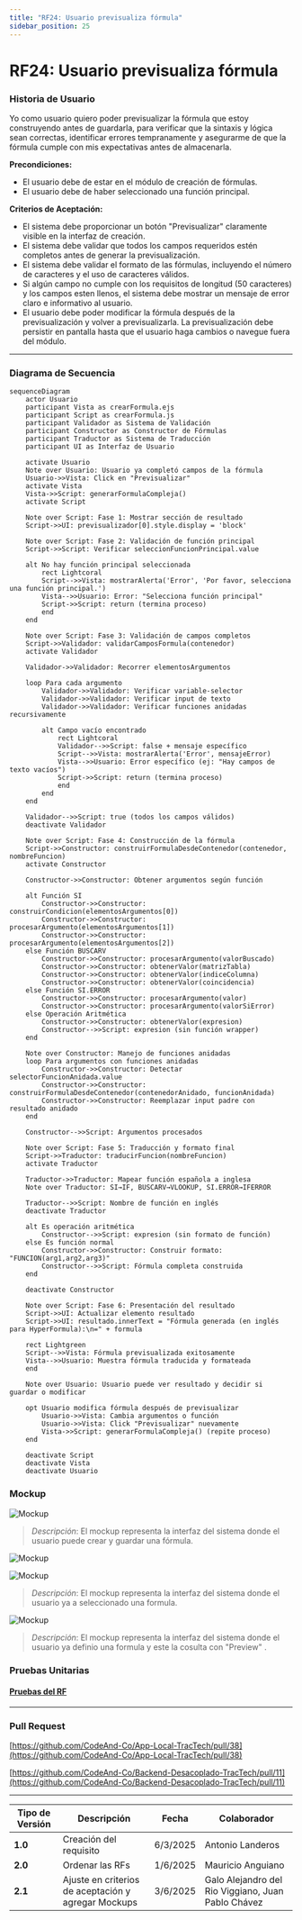 ```yaml
---
title: "RF24: Usuario previsualiza fórmula"  
sidebar_position: 25
---
```


# RF24: Usuario previsualiza fórmula

### Historia de Usuario

Yo como usuario quiero poder previsualizar la fórmula que estoy construyendo antes de guardarla, para verificar que la sintaxis y lógica sean correctas, identificar errores tempranamente y asegurarme de que la fórmula cumple con mis expectativas antes de almacenarla.

**Precondiciones:**
  - El usuario debe de estar en el módulo de creación de fórmulas.
  - El usuario debe de haber seleccionado una función principal.

**Criterios de Aceptación:**
  - El sistema debe proporcionar un botón "Previsualizar" claramente visible en la interfaz de creación.
  - El sistema debe validar que todos los campos requeridos estén completos antes de generar la previsualización.
  - El sistema debe validar el formato de las fórmulas, incluyendo el número de caracteres y el uso de caracteres válidos.
  - Si algún campo no cumple con los requisitos de longitud (50 caracteres) y los campos esten llenos, el sistema debe mostrar un mensaje de error claro e informativo al usuario.
  - El usuario debe poder modificar la fórmula después de la previsualización y volver a previsualizarla.
  La previsualización debe persistir en pantalla hasta que el usuario haga cambios o navegue fuera del módulo.

---

### Diagrama de Secuencia
```mermaid
sequenceDiagram
    actor Usuario
    participant Vista as crearFormula.ejs
    participant Script as crearFormula.js
    participant Validador as Sistema de Validación
    participant Constructor as Constructor de Fórmulas
    participant Traductor as Sistema de Traducción
    participant UI as Interfaz de Usuario

    activate Usuario
    Note over Usuario: Usuario ya completó campos de la fórmula
    Usuario->>Vista: Click en "Previsualizar"
    activate Vista
    Vista->>Script: generarFormulaCompleja()
    activate Script
    
    Note over Script: Fase 1: Mostrar sección de resultado
    Script->>UI: previsualizador[0].style.display = 'block'
    
    Note over Script: Fase 2: Validación de función principal
    Script->>Script: Verificar seleccionFuncionPrincipal.value
    
    alt No hay función principal seleccionada
        rect Lightcoral
        Script-->>Vista: mostrarAlerta('Error', 'Por favor, selecciona una función principal.')
        Vista-->>Usuario: Error: "Selecciona función principal"
        Script->>Script: return (termina proceso)
        end
    end
    
    Note over Script: Fase 3: Validación de campos completos
    Script->>Validador: validarCamposFormula(contenedor)
    activate Validador
    
    Validador->>Validador: Recorrer elementosArgumentos
    
    loop Para cada argumento
        Validador->>Validador: Verificar variable-selector
        Validador->>Validador: Verificar input de texto
        Validador->>Validador: Verificar funciones anidadas recursivamente
        
        alt Campo vacío encontrado
            rect Lightcoral
            Validador-->>Script: false + mensaje específico
            Script-->>Vista: mostrarAlerta('Error', mensajeError)
            Vista-->>Usuario: Error específico (ej: "Hay campos de texto vacíos")
            Script->>Script: return (termina proceso)
            end
        end
    end
    
    Validador-->>Script: true (todos los campos válidos)
    deactivate Validador
    
    Note over Script: Fase 4: Construcción de la fórmula
    Script->>Constructor: construirFormulaDesdeContenedor(contenedor, nombreFuncion)
    activate Constructor
    
    Constructor->>Constructor: Obtener argumentos según función
    
    alt Función SI
        Constructor->>Constructor: construirCondicion(elementosArgumentos[0])
        Constructor->>Constructor: procesarArgumento(elementosArgumentos[1])
        Constructor->>Constructor: procesarArgumento(elementosArgumentos[2])
    else Función BUSCARV
        Constructor->>Constructor: procesarArgumento(valorBuscado)
        Constructor->>Constructor: obtenerValor(matrizTabla)
        Constructor->>Constructor: obtenerValor(indiceColumna)
        Constructor->>Constructor: obtenerValor(coincidencia)
    else Función SI.ERROR
        Constructor->>Constructor: procesarArgumento(valor)
        Constructor->>Constructor: procesarArgumento(valorSiError)
    else Operación Aritmética
        Constructor->>Constructor: obtenerValor(expresion)
        Constructor-->>Script: expresion (sin función wrapper)
    end
    
    Note over Constructor: Manejo de funciones anidadas
    loop Para argumentos con funciones anidadas
        Constructor->>Constructor: Detectar selectorFuncionAnidada.value
        Constructor->>Constructor: construirFormulaDesdeContenedor(contenedorAnidado, funcionAnidada)
        Constructor->>Constructor: Reemplazar input padre con resultado anidado
    end
    
    Constructor-->>Script: Argumentos procesados
    
    Note over Script: Fase 5: Traducción y formato final
    Script->>Traductor: traducirFuncion(nombreFuncion)
    activate Traductor
    
    Traductor->>Traductor: Mapear función española a inglesa
    Note over Traductor: SI→IF, BUSCARV→VLOOKUP, SI.ERROR→IFERROR
    
    Traductor-->>Script: Nombre de función en inglés
    deactivate Traductor
    
    alt Es operación aritmética
        Constructor-->>Script: expresion (sin formato de función)
    else Es función normal
        Constructor->>Constructor: Construir formato: "FUNCION(arg1,arg2,arg3)"
        Constructor-->>Script: Fórmula completa construida
    end
    
    deactivate Constructor
    
    Note over Script: Fase 6: Presentación del resultado
    Script->>UI: Actualizar elemento resultado
    Script->>UI: resultado.innerText = "Fórmula generada (en inglés para HyperFormula):\n=" + formula
    
    rect Lightgreen
    Script-->>Vista: Fórmula previsualizada exitosamente
    Vista-->>Usuario: Muestra fórmula traducida y formateada
    end
    
    Note over Usuario: Usuario puede ver resultado y decidir si guardar o modificar
    
    opt Usuario modifica fórmula después de previsualizar
        Usuario->>Vista: Cambia argumentos o función
        Usuario->>Vista: Click "Previsualizar" nuevamente
        Vista->>Script: generarFormulaCompleja() (repite proceso)
    end
    
    deactivate Script
    deactivate Vista
    deactivate Usuario
```


### Mockup

![Mockup](./mockups/MockupRF22.png)
> *Descripción*: El mockup representa la interfaz del sistema donde el usuario puede crear y guardar una fórmula.


![Mockup](./mockups/MockupFormulas3.png)


![Mockup](./mockups/MockupFormulas2.png)

> *Descripción*: El mockup representa la interfaz del sistema donde el usuario ya a seleccionado una formula.

![Mockup](./mockups/MockupPreviewFormula.png)

> *Descripción*: El mockup representa la interfaz del sistema donde el usuario ya definio una formula y este la cosulta con "Preview" .

### Pruebas Unitarias 

#### [Pruebas del RF](https://docs.google.com/spreadsheets/d/1W-JW32dTsfI22-Yl5LydMhiu-oXHH_xo3hWvK6FHeLw/edit?gid=1643463360#gid=1643463360)
---

### Pull Request
[https://github.com/CodeAnd-Co/App-Local-TracTech/pull/38](https://github.com/CodeAnd-Co/App-Local-TracTech/pull/38)

[https://github.com/CodeAnd-Co/Backend-Desacoplado-TracTech/pull/11](https://github.com/CodeAnd-Co/Backend-Desacoplado-TracTech/pull/11)

---

| **Tipo de Versión** | **Descripción**              | **Fecha**  | **Colaborador**          |
| ------------------- | ---------------------------- | ---------- | ------------------------ |
| **1.0**             | Creación del requisito       | 6/3/2025   | Antonio Landeros         |
| **2.0**             | Ordenar las RFs              | 1/6/2025   | Mauricio Anguiano          |
| **2.1**             | Ajuste en criterios de aceptación y agregar Mockups           | 3/6/2025   | Galo Alejandro del Rio Viggiano, Juan Pablo Chávez            |  